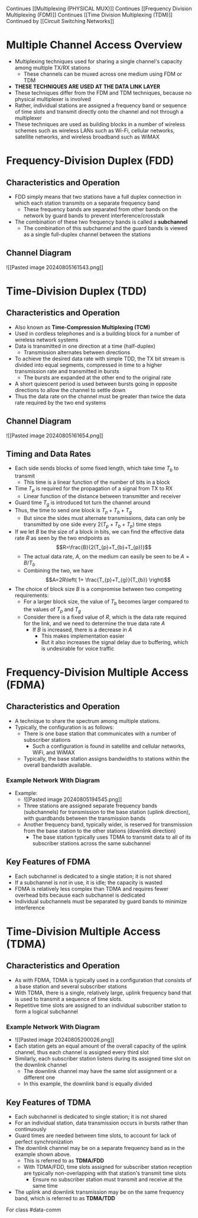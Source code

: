 Continues [[Multiplexing (PHYSICAL MUX)]]
Continues [[Frequency Division Multiplexing (FDM)]]
Continues [[Time Division Multiplexing (TDM)]]
Continued by [[Circuit Switching Networks]]

# Multiple Channel Access Overview
- Multiplexing techniques used for sharing a single channel's capacity among multiple TX/RX stations
	- These channels can be muxed across one medium using FDM or TDM 
- **THESE TECHNIQUES ARE USED AT THE DATA LINK LAYER**
- These techniques differ from the FDM and TDM techniques, because no physical multiplexer is involved
- Rather, individual stations are assigned a frequency band or sequence of time slots and transmit directly onto the channel and not through a multiplexer
- These techniques are used as building blocks in a number of wireless schemes such as wireless LANs such as Wi-Fi, cellular networks, satellite networks, and wireless broadband such as WiMAX
# Frequency-Division Duplex (FDD)
## Characteristics and Operation
- FDD simply means that two stations have a full duplex connection in which each station transmits on a separate frequency band
	- These frequency bands are separated from other bands on the network by guard bands to prevent interference/crosstalk
- The combination of these two frequency bands is called a **subchannel**
	- The combination of this subchannel and the guard bands is viewed as a single full-duplex channel between the stations
## Channel Diagram
![[Pasted image 20240805161543.png]]
# Time-Division Duplex (TDD)
## Characteristics and Operation
- Also known as **Time-Compression Multiplexing (TCM)**
- Used in cordless telephones and is a building block for a number of wireless network systems
- Data is transmitted in one direction at a time (half-duplex)
	- Transmission alternates between directions
- To achieve the desired data rate with simple TDD, the TX bit stream is divided into equal segments, compressed in time to a higher transmission rate and transmitted in bursts
	- The bursts are expanded at the other end to the original rate
- A short quiescent period is used between bursts going in opposite directions to allow the channel to settle down
- Thus the data rate on the channel must be greater than twice the data rate required by the two end systems
## Channel Diagram
![[Pasted image 20240805161654.png]]
## Timing and Data Rates
- Each side sends blocks of some fixed length, which take time $T_{b}$ to transmit
	- This time is a linear function of the number of bits in a block
- Time $T_{p}$ is required for the propagation of a signal from TX to RX
	- Linear function of the distance between transmitter and receiver
- Guard time $T_{g}$ is introduced tot turn the channel around
- Thus, the time to send one block is $T_{p}+T_{b}+T_{g}$
	- But since the sides must alternate transmissions, data can only be transmitted by one side every $2(T_{p}+T_{b}+T_{p})$ time steps
- If we let $B$ be the size of a block in bits, we can find the effective data rate $R$ as seen by the two endpoints as $$R=\frac{B}{2(T_{p}+T_{b}+T_{p})}$$
	- The actual data rate, $A$, on the medium can easily be seen to be $A=B/T_{b}$
	- Combining the two, we have $$A=2R\left( 1+ \frac{T_{p}+T_{g}}{T_{b}} \right)$$
- The choice of block size $B$ is a compromise between two competing requirements:
	- For a larger block size, the value of $T_{b}$ becomes larger compared to the values of $T_{p}$ and $T_{g}$
	- Consider there is a fixed value of $R$, which is the data rate required for the link, and we need to determine the true data rate $A$
		- If $B$ is increased, there is a decrease in $A$
			- This makes implementation easier
			- But it also increases the signal delay due to buffering, which is undesirable for voice traffic
# Frequency-Division Multiple Access (FDMA)
## Characteristics and Operation
- A technique to share the spectrum among multiple stations.
- Typically, the configuration is as follows:
	- There is one base station that communicates with a number of subscriber stations
		- Such a configuration is found in satellite and cellular networks, WiFi, and WiMAX
	- Typically, the base station assigns bandwidths to stations within the overall bandwidth available. 
### Example Network With Diagram
- Example:
	- ![[Pasted image 20240805194545.png]]
	- Three stations are assigned separate frequency bands (subchannels) for transmission to the base station (uplink direction), with guardbands between the transmission bands
	- Another frequency band, typically wider, is reserved for transmission from the base station to the other stations (downlink direction)
		- The base station typically uses TDMA to transmit data to all of its subscriber stations across the same subchannel
## Key Features of FDMA
- Each subchannel is dedicated to a single station; it is not shared
- If a subchannel is not in use, it is idle; the capacity is wasted
- FDMA is relatively less complex than TDMA and requires fewer overhead bits because each subchannel is dedicated
- Individual subchannels must be separated by guard bands to minimize interference
# Time-Division Multiple Access (TDMA)
## Characteristics and Operation
- As with FDMA, TDMA is typically used in a configuration that consists of a base station and several subscriber stations
- With TDMA, there is a single, relatively large, uplink frequency band that is used to transmit a sequence of time slots.
- Repetitive time slots are assigned to an individual subscriber station to form a logical subchannel
### Example Network With Diagram
- ![[Pasted image 20240805200026.png]]
- Each station gets an equal amount of the overall capacity of the uplink channel, thus each channel is assigned every third slot
- Similarly, each subscriber station listens during its assigned time slot on the downlink channel
	- The downlink channel may have the same slot assignment or a different one
	- In this example, the downlink band is equally divided
## Key Features of TDMA
- Each subchannel is dedicated to single station; it is not shared
- For an individual station, data transmission occurs in bursts rather than continuously
- Guard times are needed between time slots, to account for lack of perfect synchronization
- The downlink channel may be on a separate frequency band as in the example shown above.
	- This is referred to as **TDMA/FDD**
	- With TDMA/FDD, time slots assigned for subscriber station reception are typically non-overlapping with that station's transmit time slots
		- Ensure no subscriber station must transmit and receive at the same time
- The uplink and downlink transmission may be on the same frequency band, which is referred to as **TDMA/TDD**

For class #data-comm